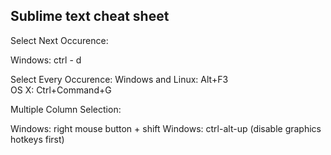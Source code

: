 ## Sublime text cheat sheet

Select Next Occurence:  

Windows: ctrl - d 

Select Every Occurence:
Windows and Linux: Alt+F3  
OS X: Ctrl+Command+G

Multiple Column Selection:

Windows: right mouse button + shift
Windows: ctrl-alt-up (disable graphics hotkeys first)

